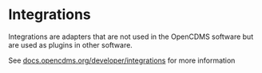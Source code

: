 # Integrations

Integrations are adapters that are not used in the OpenCDMS software but are
used as plugins in other software.

See [docs.opencdms.org/developer/integrations][integrations] for more information

[integrations]: https://docs.opencdms.org/developer/integrations

